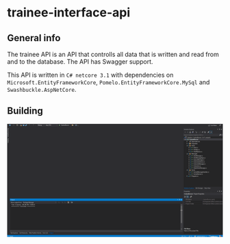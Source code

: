 # trainee-interface-api
## General info
The trainee API is an API that controlls all data that is written and read from and to the database. The API has Swagger support.

This API is written in `C# netcore 3.1` with dependencies on `Microsoft.EntityFrameworkCore`, `Pomelo.EntityFrameworkCore.MySql` and `Swashbuckle.AspNetCore`.



## Building
![Building the software](https://github.com/Fontys-Blue-Teaming-training/central-server/blob/main/Building.gif)
